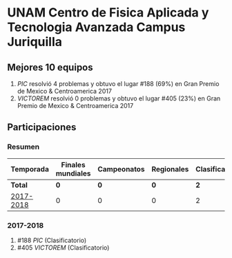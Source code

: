 ---
---

# UNAM Centro de Fisica Aplicada y Tecnologia Avanzada Campus Juriquilla

## Mejores 10 equipos

1. _PIC_ resolvió 4 problemas y obtuvo el lugar #188 (69%) en Gran Premio de Mexico & Centroamerica 2017
1. _VICTOREM_ resolvió 0 problemas y obtuvo el lugar #405 (23%) en Gran Premio de Mexico & Centroamerica 2017

## Participaciones

### Resumen

| Temporada | Finales mundiales | Campeonatos | Regionales | Clasificatorios | Equipos |
| --- | --- | --- | --- | --- | --- |
| **Total** | **0** | **0** | **0** | **2** | **2** |
| [2017-2018](#2017-2018) | 0 | 0 | 0 | 2 | 2 |

### 2017-2018

1. #188 _PIC_ (Clasificatorio)
1. #405 _VICTOREM_ (Clasificatorio)



